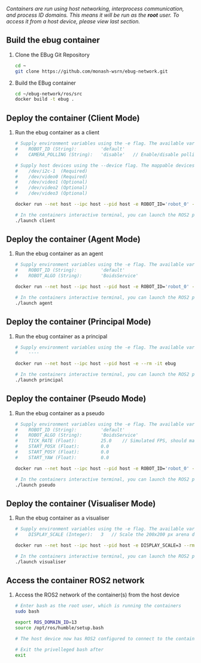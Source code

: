 
*Containers are run using host networking, interprocess communication, and process ID domains.*
*This means it will be run as the **root** user. To access it from a host device, please view last section.*

## Build the ebug container
1. Clone the EBug Git Repository
    ```sh
    cd ~
    git clone https://github.com/monash-wsrn/ebug-network.git
    ```
2. Build the EBug container
    ```sh
    cd ~/ebug-network/ros/src
    docker build -t ebug .
    ```


## Deploy the container (Client Mode)
1. Run the ebug container as a client
    ```sh
    # Supply environment variables using the -e flag. The available variable defaults are:
    #    ROBOT_ID (String):         'default'
    #    CAMERA_POLLING (String):   'disable'   // Enable/disable polling additional cameras
    
    # Supply host devices using the --device flag. The mappable devices are:
    #    /dev/i2c-1  (Required)
    #    /dev/video0 (Required)
    #    /dev/video1 (Optional)
    #    /dev/video2 (Optional)
    #    /dev/video3 (Optional)

    docker run --net host --ipc host --pid host -e ROBOT_ID='robot_0' --device /dev/i2c-1 --device /dev/video0 --rm -it ebug
    
    # In the containers interactive terminal, you can launch the ROS2 package
    ./launch client
    ```


## Deploy the container (Agent Mode)
1. Run the ebug container as an agent
    ```sh
    # Supply environment variables using the -e flag. The available variable defaults are:
    #    ROBOT_ID (String):         'default'
    #    ROBOT_ALGO (String):       'BoidsService'

    docker run --net host --ipc host --pid host -e ROBOT_ID='robot_0' --rm -it ebug
    
    # In the containers interactive terminal, you can launch the ROS2 package
    ./launch agent
    ```


## Deploy the container (Principal Mode)
1. Run the ebug container as a principal
    ```sh
    # Supply environment variables using the -e flag. The available variable defaults are:
    #    ----

    docker run --net host --ipc host --pid host -e --rm -it ebug
    
    # In the containers interactive terminal, you can launch the ROS2 package
    ./launch principal
    ```


## Deploy the container (Pseudo Mode)
1. Run the ebug container as a pseudo
    ```sh
    # Supply environment variables using the -e flag. The available variable defaults are:
    #    ROBOT_ID (String):         'default'
    #    ROBOT_ALGO (String):       'BoidsService'
    #    TICK_RATE (Float):         25.0    // Simulated FPS, should match actual cameras
    #    START_POSX (Float):        0.0
    #    START_POSY (Float):        0.0
    #    START_YAW (Float):         0.0

    docker run --net host --ipc host --pid host -e ROBOT_ID='robot_0' --rm -it ebug
    
    # In the containers interactive terminal, you can launch the ROS2 package
    ./launch pseudo
    ```


## Deploy the container (Visualiser Mode)
1. Run the ebug container as a visualiser
    ```sh
    # Supply environment variables using the -e flag. The available variable defaults are:
    #    DISPLAY_SCALE (Integer):   3   // Scale the 200x200 px arena display

    docker run --net host --ipc host --pid host -e DISPLAY_SCALE=3 --rm -it ebug
    
    # In the containers interactive terminal, you can launch the ROS2 package
    ./launch visualiser
    ```


## Access the container ROS2 network
1. Access the ROS2 network of the container(s) from the host device
    ```sh
    # Enter bash as the root user, which is running the containers
    sudo bash

    export ROS_DOMAIN_ID=13
    source /opt/ros/humble/setup.bash

    # The host device now has ROS2 configured to connect to the containers

    # Exit the privelleged bash after 
    exit
    ```


